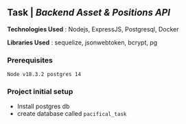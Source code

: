 ## Task | _Backend Asset & Positions API_

**Technologies Used** : Nodejs, ExpressJS, Postgresql, Docker

**Libraries Used** : sequelize, jsonwebtoken, bcrypt, pg

### Prerequisites

`Node v18.3.2
 postgres 14
`

### Project initial setup

- Install postgres db
- create database called `pacifical_task`

